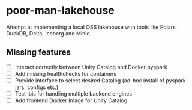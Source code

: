 # poor-man-lakehouse
 Attempt at implementing a local OSS lakehouse with tools like Polars, DuckDB, Delta, Iceberg and Minio.

## Missing features

- [ ] Interact correctly between Unity Catalog and Docker pyspark
- [ ] Add missing healthchecks for containers
- [ ] Provide interface to select desired Catalog (ad-hoc install of pyspark jars, configs etc.)
- [ ] Test Ibis for handling multiple backend engines
- [ ] Add frontend Docker Image for Unity Catalog